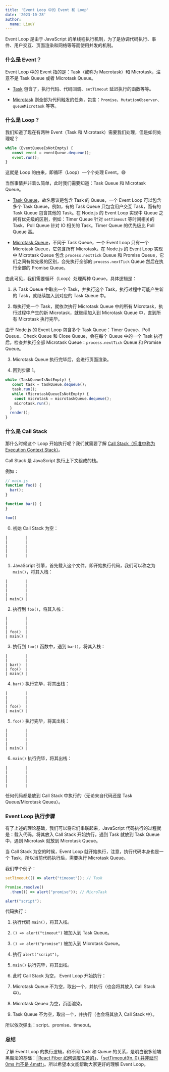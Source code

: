 ```yaml
---
title: 'Event Loop 中的 Event 和 Loop'
date: '2023-10-28'
author:
  name: LiuuY
---
```


Event Loop 是由于 JavaScript 的单线程执行机制，为了是协调代码执行、事件、用户交互、页面渲染和网络等等而使用并发的机制。

### 什么是 Event？

Event Loop 中的 Event 指的是：Task（或称为 Macrotask）和 Microtask，注意不是 Task Queue 或者 Microtask Queue。

- [Task](https://html.spec.whatwg.org/multipage/webappapis.html#concept-task) 包含了，执行代码、代码回调、`setTimeout` 延迟执行的函数等等。

- [Microtask](https://html.spec.whatwg.org/multipage/webappapis.html#microtask) 则全部为代码触发的任务，包含：`Promise`、`MutationObserver`、`queueMicrotask` 等等。

### 什么是 Loop？

我们知道了现在有两种 Event（Task 和 Microtask）需要我们处理，但是如何处理呢？

```javascript
while (EventQueueIsNotEmpty) {
   const event = eventQueue.dequeue();
   event.run();
}
```

这就是 Loop 的由来，即循环（Loop）一个个处理 Event。😄

当然事情并非着么简单，此时我们需要知道：Task Queue 和 Microtask Queue。

- [Task Queue](https://html.spec.whatwg.org/multipage/webappapis.html#task-queue)，故名思议是包含 Task 的 Queue，一个 Event Loop 可以包含多个 Task Queue，例如，有的 Task Queue 只包含用户交互 Task，而有的 Task Queue 包含其他的 Task。在 Node.js 的 Event Loop 实现中 Queue 之间有优先级的区别，例如：Timer Queue 针对 `setTimeout` 等时间相关的 Task、Poll Queue 针对 IO 相关的 Task。Timer Queue 的优先级比 Poll Queue 高。

- [Microtask Queue](https://html.spec.whatwg.org/multipage/webappapis.html#microtask-queue)，不同于 Task Queue，一个 Event Loop 只有一个 Microtask Queue，它包含所有 Microtask。在 Node.js 的 Event Loop 实现中 Microtask Queue 包含 `process.nextTick` Queue 和 Promise Queue，它们之间有优先级的区别，会先执行全部的 `process.nextTick` Queue 然后在执行全部的 Promise Queue。

由此可见，我们需要循环（Loop）处理两种 Queue，具体逻辑是：

1. 从 Task Queue 中取出一个 Task，并执行这个 Task，执行过程中可能产生新的 Task，就继续加入到对应的 Task Queue 中。

2. 每执行完一个 Task，就依次执行 Microtask Queue 中的所有 Microtask，执行过程中产生的新 Microtask，就继续加入到 Microtask Queue 中，直到所有 Microtask 执行完毕。

由于 Node.js 的 Event Loop 包含多个 Task Queue：Timer Queue、Poll Queue、Check Queue 和 Close Queue，会在每个 Queue 中的一个 Task 执行后，检查并执行全部 Microtask Queue：`process.nextTick` Queue 和  Promise Queue。

3. Microtask Queue 执行完毕后，会进行页面渲染。

4. 回到步骤 1。

```javascript
while (TaskQueueIsNotEmpty) {
   const task = taskQueue.dequeue();
   task.run();
   while (MicrotaskQueueIsNotEmpty) {
    const microtask = microtaskQueue.dequeue();
    microtask.run();
  }
  render();
}
```

### 什么是 Call Stack

那什么时候这个 Loop 开始执行呢？我们就需要了解 [Call Stack（标准中称为 Execution Context Stack）](https://tc39.es/ecma262/#execution-context-stack)。

Call Stack 是 JavaScript 执行上下文组成的栈。

例如：

```javascript
// main.js
function foo() {
  bar();
}

function bar() {
}

foo()
```

0. 初始 Call Stack 为空：

```
|        |
|        | 
|        |
|        |
|        |
```

1. JavaScript 引擎，首先载入这个文件，即开始执行代码，我们可以称之为 `main()`，将其入栈：

```
|        |
|        | 
|        |
|        |
| main() |
```

2. 执行到 `foo()`，将其入栈：

```
|        |
|        | 
|        |
| foo()  |
| main() |
```

3. 执行到 `foo()` 函数中，遇到 `bar()`，将其入栈：

```
|        |
|        | 
| bar()  |
| foo()  |
| main() |
```

4. `bar()` 执行完毕，将其出栈：

```
|        |
|        | 
|        |
| foo()  |
| main() |
```

5. `foo()` 执行完毕，将其出栈：

```
|        |
|        | 
|        |
|        |
| main() |
```

6. `main()` 执行完毕，将其出栈：

```
|        |
|        | 
|        |
|        |
|        |
```

任何代码都是放到 Call Stack 中执行的（无论来自代码还是 Task Queue/Microtask Qeueu）。

### Event Loop 执行步骤

有了上述的理论基础，我们可以将它们串联起来，JavaScript 代码执行的过程就是：载入代码，将其放入 Call Stack 开始执行，遇到 Task 就放到 Task Queue 中，遇到 Microtask 就放到 Microtask Queue。

当 Call Stack 为空的时候，Event Loop 就开始执行，注意，执行代码本身也是一个 Task，所以当前代码执行后，需要执行 Microtask Queue。

我们举个例子：

```javascript
setTimeout(() => alert("timeout")); // Task

Promise.resolve()
  .then(() => alert("promise")); // MicroTask

alert("script");
```

代码执行：

1. 执行代码 `main()`，将其入栈。

2. `() => alert("timeout")` 被加入到 Task Queue。

3. `() => alert("promise")` 被加入到 Microtask Queue。

4. 执行 `alert("script")`。

5. `main()` 执行完毕，将其出栈。

6. 此时 Call Stack 为空， Event Loop 开始执行：

7. Microtask Queue 不为空，取出一个，并执行（也会将其放入 Call Stack 中）。

8. Microtask Qeueu 为空，页面渲染。

9. Task Queue 不为空，取出一个，并执行（也会将其放入 Call Stack 中）。

所以依次弹出：script、promise、timeout。

### 总结

了解 Event Loop 的执行逻辑，和不同 Task 和 Queue 的关系，是明白很多前端黑魔法的基础：[「React Fiber 如何调度任务的」](https://liuuy.cc/posts/react-schedule-work)、[「setTimeout(fn, 0) 并非延时 0ms 也不是 4ms❗❗」](https://liuuy.cc/posts/setTimeout)。所以希望本文能帮助大家更好的理解 Event Loop。